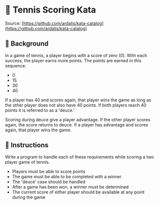 # 🎾 Tennis Scoring Kata

Source: [https://github.com/ardalis/kata-catalog](https://github.com/ardalis/kata-catalog)

## 🏸 Background

In a game of tennis, a player begins with a score of zero (0). With each success, the player earns more points. The points are earned in this sequence:

- 0
- 15
- 30
- 40

If a player has 40 and scores again, that player wins the game as long as the other player does not also have 40 points. If both players reach 40 points it is referred to as a 'deuce.'

Scoring during deuce give a player advantage. If the other player scores again, the score returns to deuce. If a player has advantage and scores again, that player wins the game.

## 📖 Instructions

Write a program to handle each of these requirements while scoring a two player game of tennis.

- Players must be able to score points
- The game must be able to be completed with a winner
- The 'deuce' case should be handled
- After a game has been won, a winner must be determined
- The current score of either player should be available at any point during the game
